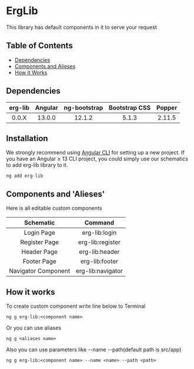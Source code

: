 # ErgLib

This library has default components in it to serve your request

## Table of Contents

* [Dependencies](#dependencies)
* [Components and Alieses](#components-and-alieses)
* [How it Works](#how-it-works)

## Dependencies
| erg-lib | Angular | ng-bootstrap | Bootstrap CSS | Popper |
| :-----: | :-----: | :----------: | :-----------: | :----: |
|  0.0.X  | 13.0.0  |    12.1.2    |     5.1.3     | 2.11.5 |

## Installation
We strongly recommend using [Angular CLI](https://angular.io/cli) for setting up a new project. If you have an Angular ≥ 13 CLI project, you could simply use our schematics to add erg-lib library to it.

```batch
ng add erg-lib
```

## Components and 'Alieses'
Here is all editable custom components

|   Schematic   |  Command   |
| :-----------: | :------: |
|  Login Page   |  erg-lib:login   |
| Register Page | erg-lib:register |
|  Header Page  |  erg-lib:header  |
|  Footer Page  |  erg-lib:footer  |
|  Navigator Component  |  erg-lib:navigator  |


## How it works
To create custom component write line below to Terminal

`ng g erg-lib:<component name>`

Or you can use aliases

`ng g <aliases name>`

Also you can use parameters like --name --path(default path is src/app)

`ng g erg-lib:<component name> --name <name> --path <path>`
